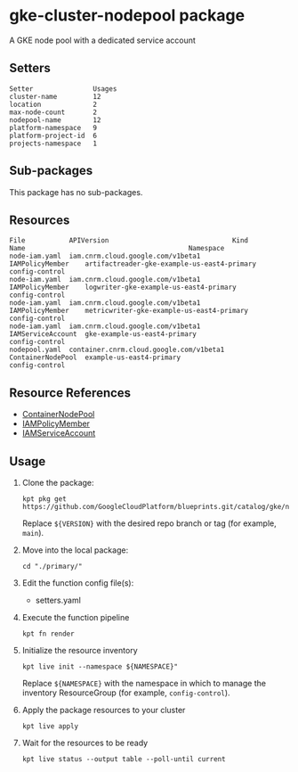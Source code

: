 # gke-cluster-nodepool package

A GKE node pool with a dedicated service account

## Setters

```
Setter               Usages
cluster-name         12
location             2
max-node-count       2
nodepool-name        12
platform-namespace   9
platform-project-id  6
projects-namespace   1
```

## Sub-packages

This package has no sub-packages.

## Resources

```
File           APIVersion                               Kind               Name                                         Namespace
node-iam.yaml  iam.cnrm.cloud.google.com/v1beta1        IAMPolicyMember    artifactreader-gke-example-us-east4-primary  config-control
node-iam.yaml  iam.cnrm.cloud.google.com/v1beta1        IAMPolicyMember    logwriter-gke-example-us-east4-primary       config-control
node-iam.yaml  iam.cnrm.cloud.google.com/v1beta1        IAMPolicyMember    metricwriter-gke-example-us-east4-primary    config-control
node-iam.yaml  iam.cnrm.cloud.google.com/v1beta1        IAMServiceAccount  gke-example-us-east4-primary                 config-control
nodepool.yaml  container.cnrm.cloud.google.com/v1beta1  ContainerNodePool  example-us-east4-primary                     config-control
```

## Resource References

- [ContainerNodePool](https://cloud.google.com/config-connector/docs/reference/resource-docs/container/containernodepool)
- [IAMPolicyMember](https://cloud.google.com/config-connector/docs/reference/resource-docs/iam/iampolicymember)
- [IAMServiceAccount](https://cloud.google.com/config-connector/docs/reference/resource-docs/iam/iamserviceaccount)

## Usage

1.  Clone the package:
    ```
    kpt pkg get https://github.com/GoogleCloudPlatform/blueprints.git/catalog/gke/nodepools/primary@${VERSION}
    ```
    Replace `${VERSION}` with the desired repo branch or tag
    (for example, `main`).

1.  Move into the local package:
    ```
    cd "./primary/"
    ```

1.  Edit the function config file(s):
    - setters.yaml

1.  Execute the function pipeline
    ```
    kpt fn render
    ```

1.  Initialize the resource inventory
    ```
    kpt live init --namespace ${NAMESPACE}"
    ```
    Replace `${NAMESPACE}` with the namespace in which to manage
    the inventory ResourceGroup (for example, `config-control`).

1.  Apply the package resources to your cluster
    ```
    kpt live apply
    ```

1.  Wait for the resources to be ready
    ```
    kpt live status --output table --poll-until current
    ```

